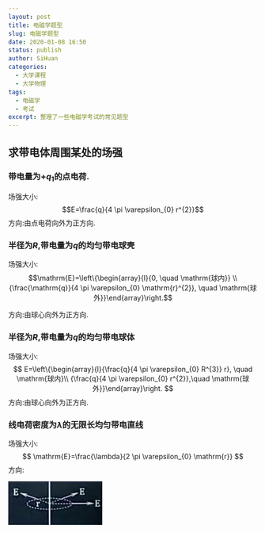 ```yaml
---
layout: post
title: 电磁学题型
slug: 电磁学题型
date: 2020-01-08 16:50
status: publish
author: SiHuan
categories: 
  - 大学课程
  - 大学物理
tags:
  - 电磁学
  - 考试
excerpt: 整理了一些电磁学考试的常见题型
---
```


## 求带电体周围某处的场强
### 带电量为$+q_1$的点电荷.    
场强大小:    
$$E=\frac{q}{4 \pi \varepsilon_{0} r^{2}}$$
方向:由点电荷向外为正方向.
### 半径为$R$,带电量为$q$的均匀带电球壳    
场强大小:    
$$\mathrm{E}=\left\{\begin{array}{l}{0, \quad \mathrm{球内}} \\ {\frac{\mathrm{q}}{4 \pi \varepsilon_{0} \mathrm{r}^{2}}, \quad \mathrm{球外}}\end{array}\right.$$        

方向:由球心向外为正方向.    

### 半径为$R$,带电量为$q$的均匀带电球体    

场强大小:    
$$
E=\left\{\begin{array}{l}{\frac{q}{4 \pi \varepsilon_{0} R^{3}} r}, \quad \mathrm{球内}\\ {\frac{q}{4 \pi \varepsilon_{0} r^{2}},\quad \mathrm{球外}}\end{array}\right.
$$
方向:由球心向外为正方向.    

### 线电荷密度为$\lambda$的无限长均匀带电直线

场强大小:    
$$
\mathrm{E}=\frac{\lambda}{2 \pi \varepsilon_{0} \mathrm{r}}
$$
方向:    

![image-20200108184634812](./assets/image-20200108184634812.png)